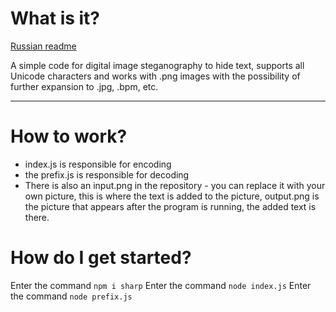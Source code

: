 # What is it?
[Russian readme](https://github.com/ibc8/image-steganography/blob/main/readme_ru.md) 

A simple code for digital image steganography to hide text, supports all Unicode characters and works with .png images with the possibility of further expansion to .jpg, .bpm, etc.
____
# How to work?
- index.js is responsible for encoding
- the prefix.js is responsible for decoding
- There is also an input.png in the repository - you can replace it with your own picture, this is where the text is added to the picture, output.png is the picture that appears after the program is running, the added text is there.
# How do I get started?
Enter the command ```npm i sharp``` 
Enter the command ```node index.js``` 
Enter the command ```node prefix.js```
